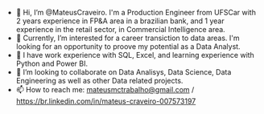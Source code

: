 - 👋 Hi, I’m @MateusCraveiro. I'm a Production Engineer from UFSCar with 2 years experience in FP&A area in a brazilian bank, and 1 year experience in the retail sector, in Commercial Intelligence area.
- 👀 Currently, I’m interested for a career transiction to data areas. I'm looking for an opportunity to proove my potential as a Data Analyst.
- 🌱 I have work experience with SQL, Excel, and learning experience with Python and Power BI. 
- 💞️ I’m looking to collaborate on Data Analisys, Data Science, Data Engineering as well as other Data related projects.
- 📫 How to reach me: mateusmctrabalho@gmail.com / https://br.linkedin.com/in/mateus-craveiro-007573197


<!---
MateusCraveiro/MateusCraveiro is a ✨ special ✨ repository because its `README.md` (this file) appears on your GitHub profile.
You can click the Preview link to take a look at your changes.
--->

